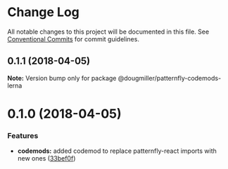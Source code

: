 # Change Log

All notable changes to this project will be documented in this file.
See [Conventional Commits](https://conventionalcommits.org) for commit guidelines.

<a name="0.1.1"></a>
## 0.1.1 (2018-04-05)




**Note:** Version bump only for package @dougmiller/patternfly-codemods-lerna

<a name="0.1.0"></a>
# 0.1.0 (2018-04-05)


### Features

* **codemods:** added codemod to replace patternfly-react imports with new ones ([33bef0f](https://github.com/dmiller9911/lerna-poc/commit/33bef0f))
